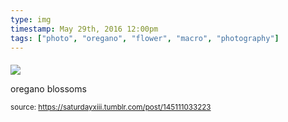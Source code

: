 ```yaml
---
type: img
timestamp: May 29th, 2016 12:00pm
tags: ["photo", "oregano", "flower", "macro", "photography"]
---
```

####
<img src="https://saturdayxiii.github.io/media/145111033223.jpg"/>
                                                                                          
oregano blossoms
 
                                    
                
                
                
                
                                
<small>source: https://saturdayxiii.tumblr.com/post/145111033223</small>